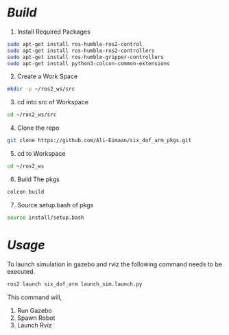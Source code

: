 # *Build* 
1. Install Required Packages
```sh
sudo apt-get install ros-humble-ros2-control
sudo apt-get install ros-humble-ros2-controllers
sudo apt-get install ros-humble-gripper-controllers
sudo apt-get install python3-colcon-common-extensions
```
2. Create a Work Space
```sh
mkdir -p ~/ros2_ws/src
```
3. cd into src of Workspace
```sh
cd ~/ros2_ws/src
```
4. Clone the repo
```sh
git clone https://github.com/Ali-Eimaan/six_dof_arm_pkgs.git
```
5. cd to Workspace
```sh
cd ~/ros2_ws
```
6. Build The pkgs
```sh
colcon build
```
7. Source setup.bash of pkgs
```sh
source install/setup.bash
```
# *Usage*
To launch simulation in gazebo and rviz the following command needs to be executed. 
```sh
ros2 launch six_dof_arm launch_sim.launch.py
```
This command will,
1. Run Gazebo
2. Spawn Robot
3. Launch Rviz

